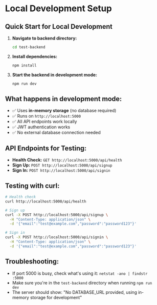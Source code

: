 # Local Development Setup

## Quick Start for Local Development

1. **Navigate to backend directory:**
   ```bash
   cd test-backend
   ```

2. **Install dependencies:**
   ```bash
   npm install
   ```

3. **Start the backend in development mode:**
   ```bash
   npm run dev
   ```

## What happens in development mode:

- ✅ Uses **in-memory storage** (no database required)
- ✅ Runs on `http://localhost:5000`
- ✅ All API endpoints work locally
- ✅ JWT authentication works
- ✅ No external database connection needed

## API Endpoints for Testing:

- **Health Check:** `GET http://localhost:5000/api/health`
- **Sign Up:** `POST http://localhost:5000/api/signup`
- **Sign In:** `POST http://localhost:5000/api/signin`

## Testing with curl:

```bash
# Health check
curl http://localhost:5000/api/health

# Sign up
curl -X POST http://localhost:5000/api/signup \
  -H "Content-Type: application/json" \
  -d '{"email":"test@example.com","password":"password123"}'

# Sign in
curl -X POST http://localhost:5000/api/signin \
  -H "Content-Type: application/json" \
  -d '{"email":"test@example.com","password":"password123"}'
```

## Troubleshooting:

- If port 5000 is busy, check what's using it: `netstat -ano | findstr :5000`
- Make sure you're in the `test-backend` directory when running `npm run dev`
- The server should show: "No DATABASE_URL provided, using in-memory storage for development"